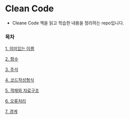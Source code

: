 # Clean Code
* Cleane Code 책을 읽고 학습한 내용을 정리하는 repo입니다.

### 목차
[1. 의미있는 이름](https://github.com/JisooOh94/study/blob/master/CleanCode/Content/2.%20%EC%9D%98%EB%AF%B8%EC%9E%88%EB%8A%94%20%EC%9D%B4%EB%A6%84.md)

[2. 함수](https://github.com/JisooOh94/study/blob/master/CleanCode/Content/3.%20%ED%95%A8%EC%88%98.md)

[3. 주석](https://github.com/JisooOh94/study/blob/master/CleanCode/Content/4.%20%EC%A3%BC%EC%84%9D.md)

[4. 코드작성형식](https://github.com/JisooOh94/study/blob/master/CleanCode/Content/5.%20%EC%BD%94%EB%93%9C%20%EC%9E%91%EC%84%B1%20%ED%98%95%EC%8B%9D.md)

[5. 객체와 자료구조](https://github.com/JisooOh94/study/blob/master/CleanCode/Content/6.%20%EA%B0%9D%EC%B2%B4%EC%99%80%20%EC%9E%90%EB%A3%8C%EA%B5%AC%EC%A1%B0.md)

[6. 오류처리](https://github.com/JisooOh94/study/blob/master/CleanCode/Content/7.%20%EC%98%A4%EB%A5%98%20%EC%B2%98%EB%A6%AC.md)

[7. 경계](https://github.com/JisooOh94/study/blob/master/CleanCode/Content/8.%20%EA%B2%BD%EA%B3%84.md)
<!--stackedit_data:
eyJoaXN0b3J5IjpbLTk1Mzk0ODY5LC05ODQ3MTEyLC04MDkyOT
UxNzQsMTY4ODIxNTkyNiw2MTA2NjY5NzhdfQ==
-->
